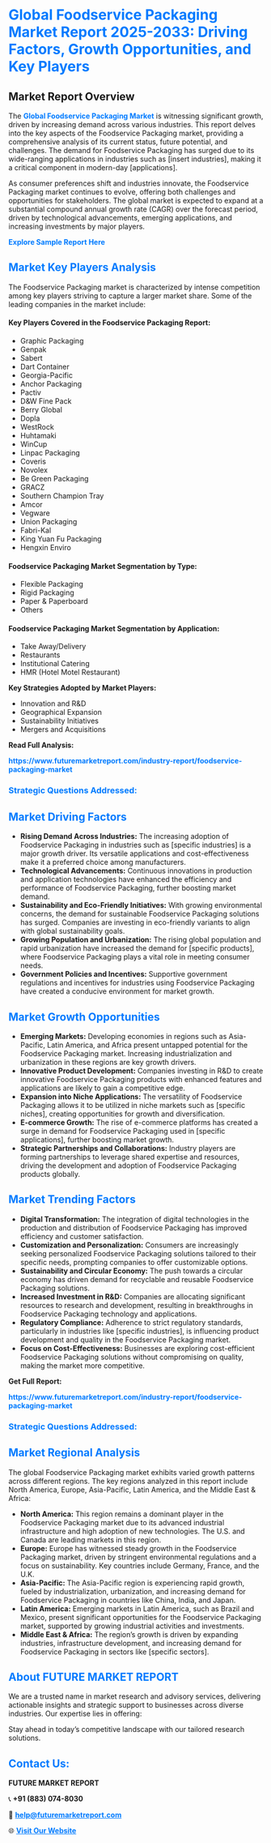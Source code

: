 <h1 style="color: #007BFF;">Global Foodservice Packaging Market Report 2025-2033: Driving Factors, Growth Opportunities, and Key Players</h1>

<section id="overview">
<h2>Market Report Overview</h2>
<p>The <a href="https://www.futuremarketreport.com/industry-report/foodservice-packaging-market" style="color: #007BFF; text-decoration: none;"><strong>Global Foodservice Packaging Market</strong></a> is witnessing significant growth, driven by increasing demand across various industries. This report delves into the key aspects of the Foodservice Packaging market, providing a comprehensive analysis of its current status, future potential, and challenges. The demand for Foodservice Packaging has surged due to its wide-ranging applications in industries such as [insert industries], making it a critical component in modern-day [applications].</p>
<p>As consumer preferences shift and industries innovate, the Foodservice Packaging market continues to evolve, offering both challenges and opportunities for stakeholders. The global market is expected to expand at a substantial compound annual growth rate (CAGR) over the forecast period, driven by technological advancements, emerging applications, and increasing investments by major players.</p>
</section>

<section id="overview">
<p><a href="https://www.futuremarketreport.com/request-sample/reportId=27065" style="color: #007BFF; text-decoration: none;"><strong>Explore Sample Report Here</strong></a></p>
</section>

<section id="key-players">
<h2 style="color: #007BFF;">Market Key Players Analysis</h2>
<p>The Foodservice Packaging market is characterized by intense competition among key players striving to capture a larger market share. Some of the leading companies in the market include:</p>
<h4>Key Players Covered in the Foodservice Packaging Report:</h4>
<ul><li>Graphic Packaging</li><li>Genpak</li><li>Sabert</li><li>Dart Container</li><li>Georgia-Pacific</li><li>Anchor Packaging</li><li>Pactiv</li><li>D&amp;W Fine Pack</li><li>Berry Global</li><li>Dopla</li><li>WestRock</li><li>Huhtamaki</li><li>WinCup</li><li>Linpac Packaging</li><li>Coveris</li><li>Novolex</li><li>Be Green Packaging</li><li>GRACZ</li><li>Southern Champion Tray</li><li>Amcor</li><li>Vegware</li><li>Union Packaging</li><li>Fabri-Kal</li><li>King Yuan Fu Packaging</li><li>Hengxin Enviro</li></ul>
<h4>Foodservice Packaging Market Segmentation by Type:</h4>
<ul><li>Flexible Packaging</li><li>Rigid Packaging</li><li>Paper &amp; Paperboard</li><li>Others</li></ul>

<h4>Foodservice Packaging Market Segmentation by Application:</h4>
<ul><li>Take Away/Delivery</li><li>Restaurants</li><li>Institutional Catering</li><li>HMR (Hotel Motel Restaurant)</li></ul>
<p><strong>Key Strategies Adopted by Market Players:</strong></p>
<ul>
<li>Innovation and R&D</li>
<li>Geographical Expansion</li>
<li>Sustainability Initiatives</li>
<li>Mergers and Acquisitions</li>
</ul>
</section>

<section>
<p><strong>Read Full Analysis: </strong></p><a href="https://www.futuremarketreport.com/industry-report/foodservice-packaging-market" style="color: #007BFF; text-decoration: none;"><strong>https://www.futuremarketreport.com/industry-report/foodservice-packaging-market</strong></a>
<h3 style="color: #007BFF;">Strategic Questions Addressed:</h3>
</section>

<section id="driving-factors">
<h2 style="color: #007BFF;">Market Driving Factors</h2>
<ul>
<li><strong>Rising Demand Across Industries:</strong> The increasing adoption of Foodservice Packaging in industries such as [specific industries] is a major growth driver. Its versatile applications and cost-effectiveness make it a preferred choice among manufacturers.</li>
<li><strong>Technological Advancements:</strong> Continuous innovations in production and application technologies have enhanced the efficiency and performance of Foodservice Packaging, further boosting market demand.</li>
<li><strong>Sustainability and Eco-Friendly Initiatives:</strong> With growing environmental concerns, the demand for sustainable Foodservice Packaging solutions has surged. Companies are investing in eco-friendly variants to align with global sustainability goals.</li>
<li><strong>Growing Population and Urbanization:</strong> The rising global population and rapid urbanization have increased the demand for [specific products], where Foodservice Packaging plays a vital role in meeting consumer needs.</li>
<li><strong>Government Policies and Incentives:</strong> Supportive government regulations and incentives for industries using Foodservice Packaging have created a conducive environment for market growth.</li>
</ul>
</section>

<section id="growth-opportunities">
<h2 style="color: #007BFF;">Market Growth Opportunities</h2>
<ul>
<li><strong>Emerging Markets:</strong> Developing economies in regions such as Asia-Pacific, Latin America, and Africa present untapped potential for the Foodservice Packaging market. Increasing industrialization and urbanization in these regions are key growth drivers.</li>
<li><strong>Innovative Product Development:</strong> Companies investing in R&D to create innovative Foodservice Packaging products with enhanced features and applications are likely to gain a competitive edge.</li>
<li><strong>Expansion into Niche Applications:</strong> The versatility of Foodservice Packaging allows it to be utilized in niche markets such as [specific niches], creating opportunities for growth and diversification.</li>
<li><strong>E-commerce Growth:</strong> The rise of e-commerce platforms has created a surge in demand for Foodservice Packaging used in [specific applications], further boosting market growth.</li>
<li><strong>Strategic Partnerships and Collaborations:</strong> Industry players are forming partnerships to leverage shared expertise and resources, driving the development and adoption of Foodservice Packaging products globally.</li>
</ul>
</section>

<section id="trending-factors">
<h2 style="color: #007BFF;">Market Trending Factors</h2>
<ul>
<li><strong>Digital Transformation:</strong> The integration of digital technologies in the production and distribution of Foodservice Packaging has improved efficiency and customer satisfaction.</li>
<li><strong>Customization and Personalization:</strong> Consumers are increasingly seeking personalized Foodservice Packaging solutions tailored to their specific needs, prompting companies to offer customizable options.</li>
<li><strong>Sustainability and Circular Economy:</strong> The push towards a circular economy has driven demand for recyclable and reusable Foodservice Packaging solutions.</li>
<li><strong>Increased Investment in R&D:</strong> Companies are allocating significant resources to research and development, resulting in breakthroughs in Foodservice Packaging technology and applications.</li>
<li><strong>Regulatory Compliance:</strong> Adherence to strict regulatory standards, particularly in industries like [specific industries], is influencing product development and quality in the Foodservice Packaging market.</li>
<li><strong>Focus on Cost-Effectiveness:</strong> Businesses are exploring cost-efficient Foodservice Packaging solutions without compromising on quality, making the market more competitive.</li>
</ul>
</section>

<section>
<p><strong>Get Full Report: </strong></p><a href="https://www.futuremarketreport.com/industry-report/foodservice-packaging-market" style="color: #007BFF; text-decoration: none;"><strong>https://www.futuremarketreport.com/industry-report/foodservice-packaging-market</strong></a>
<h3 style="color: #007BFF;">Strategic Questions Addressed:</h3>
</section>


<section id="regional-analysis">
<h2 style="color: #007BFF;">Market Regional Analysis</h2>
<p>The global Foodservice Packaging market exhibits varied growth patterns across different regions. The key regions analyzed in this report include North America, Europe, Asia-Pacific, Latin America, and the Middle East & Africa:</p>
<ul>
<li><strong>North America:</strong> This region remains a dominant player in the Foodservice Packaging market due to its advanced industrial infrastructure and high adoption of new technologies. The U.S. and Canada are leading markets in this region.</li>
<li><strong>Europe:</strong> Europe has witnessed steady growth in the Foodservice Packaging market, driven by stringent environmental regulations and a focus on sustainability. Key countries include Germany, France, and the U.K.</li>
<li><strong>Asia-Pacific:</strong> The Asia-Pacific region is experiencing rapid growth, fueled by industrialization, urbanization, and increasing demand for Foodservice Packaging in countries like China, India, and Japan.</li>
<li><strong>Latin America:</strong> Emerging markets in Latin America, such as Brazil and Mexico, present significant opportunities for the Foodservice Packaging market, supported by growing industrial activities and investments.</li>
<li><strong>Middle East & Africa:</strong> The region’s growth is driven by expanding industries, infrastructure development, and increasing demand for Foodservice Packaging in sectors like [specific sectors].</li>
</ul>
</section>

<footer>
<h2 style="color: #007BFF;">About FUTURE MARKET REPORT</h2>
<p>We are a trusted name in market research and advisory services, delivering actionable insights and strategic support to businesses across diverse industries. Our expertise lies in offering:</p>

<p>Stay ahead in today’s competitive landscape with our tailored research solutions.</p>

<h2 style="color: #007BFF;">Contact Us:</h2>
<p><strong>FUTURE MARKET REPORT</strong></p>
<p>📞 <strong>+91 (883) 074-8030</strong></p>
<p>📧 <strong><a href="mailto:help@futuremarketreport.com" style="color: #007BFF;">help@futuremarketreport.com</a></strong></p>
<p>🌐 <strong><a href="https://www.futuremarketreport.com/" style="color: #007BFF;">Visit Our Website</a></strong></p>
</footer>